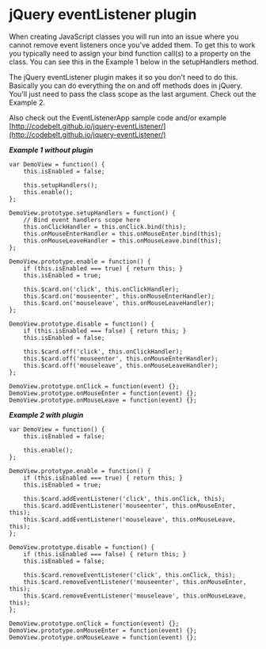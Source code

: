 jQuery eventListener plugin
===========================

When creating JavaScript classes you will run into an issue where you cannot remove event listeners once you've added them.
To get this to work you typically need to assign your bind function call(s) to a property on the class. You can see this in the Example 1 below in the setupHandlers method.

The jQuery eventListener plugin makes it so you don't need to do this. Basically you can do everything the on and off methods does in jQuery. You'll just need to pass the class scope as the last argument. Check out the Example 2.

Also check out the EventListenerApp sample code and/or example [http://codebelt.github.io/jquery-eventListener/](http://codebelt.github.io/jquery-eventListener/)

___Example 1 without plugin___

```
var DemoView = function() {
    this.isEnabled = false;

    this.setupHandlers();
    this.enable();
};

DemoView.prototype.setupHandlers = function() {
    // Bind event handlers scope here
    this.onClickHandler = this.onClick.bind(this);
    this.onMouseEnterHandler = this.onMouseEnter.bind(this);
    this.onMouseLeaveHandler = this.onMouseLeave.bind(this);
};

DemoView.prototype.enable = function() {
    if (this.isEnabled === true) { return this; }
    this.isEnabled = true;

    this.$card.on('click', this.onClickHandler);
    this.$card.on('mouseenter', this.onMouseEnterHandler);
    this.$card.on('mouseleave', this.onMouseLeaveHandler);
};

DemoView.prototype.disable = function() {
    if (this.isEnabled === false) { return this; }
    this.isEnabled = false;

    this.$card.off('click', this.onClickHandler);
    this.$card.off('mouseenter', this.onMouseEnterHandler);
    this.$card.off('mouseleave', this.onMouseLeaveHandler);
};

DemoView.prototype.onClick = function(event) {};
DemoView.prototype.onMouseEnter = function(event) {};
DemoView.prototype.onMouseLeave = function(event) {};
```


___Example 2 with plugin___

```
var DemoView = function() {
    this.isEnabled = false;

    this.enable();
};

DemoView.prototype.enable = function() {
    if (this.isEnabled === true) { return this; }
    this.isEnabled = true;

    this.$card.addEventListener('click', this.onClick, this);
    this.$card.addEventListener('mouseenter', this.onMouseEnter, this);
    this.$card.addEventListener('mouseleave', this.onMouseLeave, this);
};

DemoView.prototype.disable = function() {
    if (this.isEnabled === false) { return this; }
    this.isEnabled = false;

    this.$card.removeEventListener('click', this.onClick, this);
    this.$card.removeEventListener('mouseenter', this.onMouseEnter, this);
    this.$card.removeEventListener('mouseleave', this.onMouseLeave, this);
};

DemoView.prototype.onClick = function(event) {};
DemoView.prototype.onMouseEnter = function(event) {};
DemoView.prototype.onMouseLeave = function(event) {};
```
